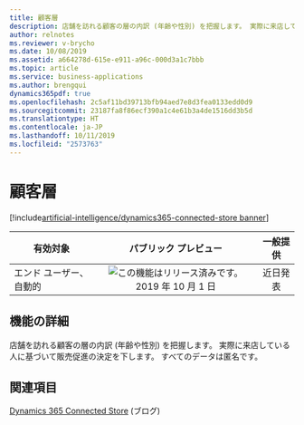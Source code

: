 ```yaml
---
title: 顧客層
description: 店舗を訪れる顧客の層の内訳 (年齢や性別) を把握します。 実際に来店している人に基づいて販売促進の決定を下します。 すべてのデータは匿名です。
author: relnotes
ms.reviewer: v-brycho
ms.date: 10/08/2019
ms.assetid: a664278d-615e-e911-a96c-000d3a1c7bbb
ms.topic: article
ms.service: business-applications
ms.author: brengqui
dynamics365pdf: true
ms.openlocfilehash: 2c5af11bd39713bfb94aed7e8d3fea0133edd0d9
ms.sourcegitcommit: 23187fa8f86ecf390a1c4e61b3a4de1516dd3b5d
ms.translationtype: HT
ms.contentlocale: ja-JP
ms.lasthandoff: 10/11/2019
ms.locfileid: "2573763"
---
```

# <a name="customer-demographics"></a>顧客層
[!include[artificial-intelligence/dynamics365-connected-store banner](../includes/artificial-intelligence/dynamics365-connected-store.md)]

| 有効対象    |  パブリック プレビュー | 一般提供 | 
| ---------- | :----------: |:----------: |
|エンド ユーザー、自動的|![この機能はリリース済みです。](/dynamics365-release-plan/media/green-checkmark.png "この機能はリリース済みです。") 2019 年 10 月 1 日| 近日発表|






## <a name="feature-details"></a>機能の詳細
<!--feature detail start -->
店舗を訪れる顧客の層の内訳 (年齢や性別) を把握します。 実際に来店している人に基づいて販売促進の決定を下します。 すべてのデータは匿名です。
<!--feature detail end -->










## <a name="see-also"></a>関連項目

[Dynamics 365 Connected Store](https://community.dynamics.com/365/connectedstore/) (ブログ)
